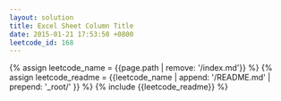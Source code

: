 ```yaml
---
layout: solution
title: Excel Sheet Column Title
date: 2015-01-21 17:53:50 +0800
leetcode_id: 168
---
```

{% assign leetcode_name = {{page.path | remove: '/index.md'}}  %}
{% assign leetcode_readme = {{leetcode_name | append: '/README.md' | prepend: '_root/' }}  %}
{% include {{leetcode_readme}} %}
